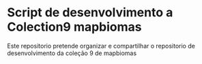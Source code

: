 # Script de desenvolvimento a Colection9 mapbiomas
Este repositorio pretende organizar e compartilhar o repositorio de desenvolvimento da coleção 9 de mapbiomas
